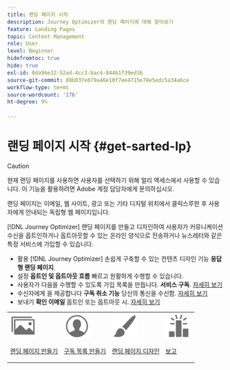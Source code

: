 ```yaml
---
title: 랜딩 페이지 시작
description: Journey Optimizer의 랜딩 페이지에 대해 알아보기
feature: Landing Pages
topic: Content Management
role: User
level: Beginner
hidefromtoc: true
hide: true
exl-id: 0da96e32-52ad-4cc3-bac4-844b1f39ed16
source-git-commit: 88b037e079a46e10f7ee4715e78e5edc5a34a6ce
workflow-type: tm+mt
source-wordcount: '176'
ht-degree: 9%

---
```


# 랜딩 페이지 시작 {#get-sarted-lp}

>[!CAUTION]
>
>현재 랜딩 페이지를 사용하면 사용자를 선택하기 위해 얼리 액세스에서 사용할 수 있습니다. 이 기능을 활용하려면 Adobe 계정 담당자에게 문의하십시오.

랜딩 페이지는 이메일, 웹 사이트, 광고 또는 기타 디지털 위치에서 클릭스루한 후 사용자에게 안내되는 독립형 웹 페이지입니다.

<!--The landing page is driven toward a business goal like joining a subscription list, buying products, get to know more, etc. If the user takes that desired action, the landing page has converted. Landing pages often contain online forms that are used by marketers to acquire new consumers or get to know better their existing customers and nurture them.-->

[!DNL Journey Optimizer] 랜딩 페이지를 만들고 디자인하여 사용자가 커뮤니케이션 수신을 옵트인하거나 옵트아웃할 수 있는 온라인 양식으로 전송하거나 뉴스레터와 같은 특정 서비스에 가입할 수 있습니다.

<!--Landing pages are online forms that are used by marketers to capture information on audiences, offer subscriptions to a service, display data and grow your database. These can also be used for acquiring or updating existing profiles.-->

<!--[!DNL Journey Optimizer] now allows you to:
* Easily build landing pages to make users subscribe to your communications.
* Enable your customers to opt-in or opt-out from your communications.
To move to RN-->

* 활용 [!DNL Journey Optimizer] 손쉽게 구축할 수 있는 컨텐츠 디자인 기능 **응답형 랜딩 페이지**.
* 설정 **옵트인 및 옵트아웃 흐름** 빠르고 원활하게 수행할 수 있습니다.
* 사용자가 다음을 수행할 수 있도록 가입 목록을 만듭니다. **서비스 구독**. [자세히 보기](lp-use-cases.md#subscription-to-a-service)
* 수신자에게 을 제공합니다 **구독 취소 기능** 당신의 통신을 수신함. [자세히 보기](lp-use-cases.md#opt-out)
* 보내기 **확인 이메일** 옵트인 또는 옵트아웃 시. [자세히 보기](lp-use-cases.md#send-confirmation-email)

<table>
<tr>
<td><img src="../assets/do-not-localize/icon_assets.svg" width="60px"><p><a href="create-lp.md">랜딩 페이지 만들기</a></p></td>
<td><img src="../assets/do-not-localize/icon_personalization.svg" width="60px"><p><a href="subscription-list.md">구독 목록 만들기</a></p></td>
<td><img src="../assets/do-not-localize/icon_design.svg" width="60px"><p><a href="design-lp.md">랜딩 페이지 디자인</a></p></td>
<td><img src="../assets/do-not-localize/monitor.svg" width="60px"><p><a href="lp-report.md">보고</a></p></td>
</tr>
</table>

<!--

<td><img src="../assets/do-not-localize/icon_messages.svg" width="60px"><p><a href="lp-use-cases.md">Use cases</a></p></td>

-->
